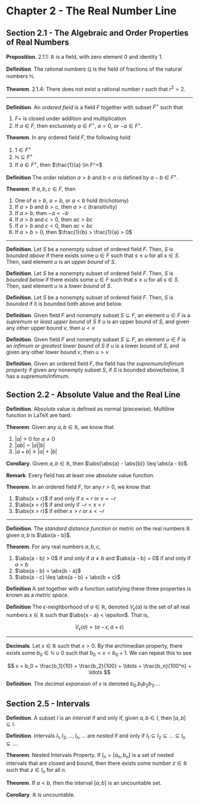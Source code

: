 # Chapter 2 - The Real Number Line

## Section 2.1 - The Algebraic and Order Properties of Real Numbers

**Proposition**. 2.1.1: $\mathbb{R}$ is a field, with zero element $0$ and identity $1$.

**Definition**. The rational numbers $\mathbb{Q}$ is the field of fractions of the natural numbers $\mathbb{N}$.

**Theorem**. 2.1.4: There does not exist a rational number $r$ such that $r^2 = 2$.

---

**Definition**. An *ordered field* is a field $F$ together with subset $F^+$ such that

1. $F+$ is closed under addition and multiplication
2. If $a \in F$, then exclusively $a \in F^+$, $a = 0$, or $-a \in F^+$.

**Theorem**. In any ordered field $F$, the following hold

1. $1 \in F^+$
2. $\mathbb{N} \subseteq F^+$
3. If $a \in F^+$, then $\frac{1}{a} \in F^+$

**Definition** The order relation $a > b$ and $b < a$ is defined by $a - b \in F^+$.

**Theorem**. If $a, b, c \in F$, then

1. One of $a > b$, $a = b$, or $a < b$ hold (trichotomy)
2. If $a > b$ and $b > c$, then $a > c$ (transitivity)
3. If $a > b$, then $-a < -b$
4. If $a > b$ and $c > 0$, then $ac > bc$
5. If $a > b$ and $c < 0$, then $ac < bc$
6. If $a > b > 0$, then $\frac{1}{b} > \frac{1}{a} > 0$

---

**Definition**. Let $S$ be a nonempty subset of ordered field $F$. Then, $S$ is *bounded above* if there exists some $u \in F$ such that $s \leq u$ for all $s \in S$. Then, said element $u$ is an *upper bound* of $S$.

**Definition**. Let $S$ be a nonempty subset of ordered field $F$. Then, $S$ is *bounded below* if there exists some $u \in F$ such that $s \geq u$ for all $s \in S$. Then, said element $u$ is a *lower bound* of $S$.

**Definition**. Let $S$ be a nonempty subset of ordered field $F$. Then, $S$ is *bounded* if it is bounded both above and below.

**Definition**. Given field $F$ and nonempty subset $S \subseteq F$, an element $u \in F$ is a *supremum* or *least upper bound* of $S$ if $u$ is an upper bound of $S$, and given any other upper bound $v$, then $u < v$

**Definition**. Given field $F$ and nonempty subset $S \subseteq F$, an element $u \in F$ is an *infimum* or *greatest lower bound* of $S$ if $u$ is a lower bound of $S$, and given any other lower bound $v$, then $u > v$

**Definition**. Given an ordered field $F$, the field has the *supremum/infimum property* if given any nonempty subset $S$, if $S$ is bounded above/below, $S$ has a supremum/infimum.

## Section 2.2 - Absolute Value and the Real Line

**Definition**. Absolute value is defined as normal (piecewise). Multiline function in LaTeX are hard.

**Theorem**. Given any $a, b \in \mathbb{R}$, we know that

1. $|a| > 0$ for $a \neq 0$
2. $|ab| = |a||b|$
3. $|a + b| \leq |a| + |b|$

**Corollary**. Givem $a, b \in \mathbb{R}$, then $\abs{\abs{a} - \abs{b}} \leq \abs{a - b}$.

**Remark**. Every field has at least one absolute value function.

**Theorem**. In an ordered field $F$, for any $r > 0$, we know that

1. $\abs{x = r}$ if and only if $x = r$ or $x = -r$
2. $\abs{x < r}$ if and only if $-r < x < r$
3. $\abs{x > r}$ if either $x > r$ or $x < -r$

---

**Definition**. The *standard distance function* or *metric* on the real numbers $\mathbb{R}$ given $a, b$ is $\abs{a - b}$.

**Theorem**. For any real numbers $a, b, c$,

1. $\abs{a - b} > 0$ if and only if $a \neq b$ and $\abs{a - b} = 0$ if and only if $a = b$
2. $\abs{a - b} = \abs{b - a}$
3. $\abs{a - c} \leq \abs{a - b} + \abs{b + c}$

**Definition** A set together with a function satisfying these three properties is known as a *metric space*.

**Definition** The $\epsilon$-neighborhood of $a \in \mathbb{R}$, denoted $V_\epsilon(a)$ is the set of all real numbers $x \in \mathbb{R}$ such that $\abs{x - a} < \epsilon$. That is,

$$
V_\epsilon(a) = (a - \epsilon, a + \epsilon)
$$

---

**Decimals**. Let $x \in \mathbb{R}$ such that $x > 0$. By the archimedian property, there exists some $b_0 \in \mathbb{N} \cup {0}$ such that $b_0 < x < b_0 + 1$. We can repeat this to see

$$
x = b_0 + \frac{b_1}{10} + \frac{b_2}{100} + \ldots + \frac{b_n}{100^n} + \ldots
$$

**Definition**. The *decimal expansion* of $x$ is denoted $b_0.b_1 b_2 b_3 \ldots$.

## Section 2.5 - Intervals

**Definition**. A subset $I$ is an *interval* if and only if, given $a, b \in I$, then $[a, b] \subseteq I$.

**Definition**. Intervals $I_1, I_2, \ldots, I_n, \ldots$ are *nested* if and only if $I_1 \subseteq I_2 \subseteq \ldots \subseteq I_n \subseteq \ldots$.

**Theorem**. Nested Intervals Property. If $I_n = [a_n, b_n]$ is a set of nested intervals that are closed and bound, then there exists some number $z \in \mathbb{R}$ such that $z \in I_n$ for all $n$.

**Theorem**. If $a < b$, then the interval $[a, b]$ is an uncountable set.

**Corollary**. $\mathbb{R}$ is uncountable.

